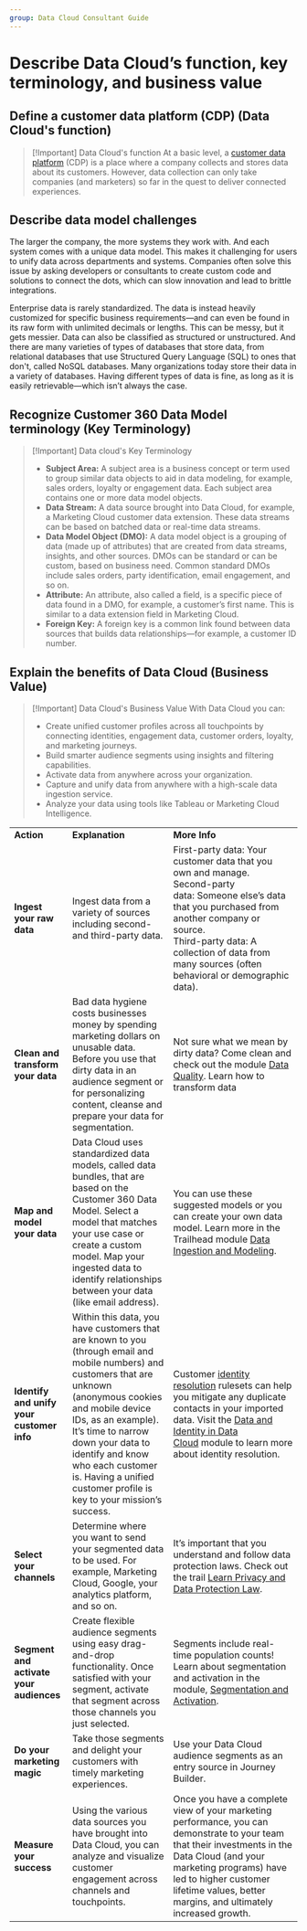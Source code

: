 ```yaml
---
group: Data Cloud Consultant Guide
---
```

# Describe Data Cloud’s function, key terminology, and business value

## Define a customer data platform (CDP) (Data Cloud's function)

>[!Important] Data Cloud's function
>At a basic level, a [customer data platform](https://www.salesforce.com/blog/2019/10/what-is-a-cdp?d=cta-header-7) (CDP) is a place where a company collects and stores data about its customers. However, data collection can only take companies (and marketers) so far in the quest to deliver connected experiences.
## Describe data model challenges
The larger the company, the more systems they work with. And each system comes with a unique data model. This makes it challenging for users to unify data across departments and systems. Companies often solve this issue by asking developers or consultants to create custom code and solutions to connect the dots, which can slow innovation and lead to brittle integrations.

Enterprise data is rarely standardized. The data is instead heavily customized for specific business requirements—and can even be found in its raw form with unlimited decimals or lengths. This can be messy, but it gets messier. Data can also be classified as structured or unstructured. And there are many varieties of types of databases that store data, from relational databases that use Structured Query Language (SQL) to ones that don't, called NoSQL databases. Many organizations today store their data in a variety of databases. Having different types of data is fine, as long as it is easily retrievable—which isn’t always the case.
## Recognize Customer 360 Data Model terminology (Key Terminology)
>[!Important] Data cloud's Key Terminology
>- **Subject Area:** A subject area is a business concept or term used to group similar data objects to aid in data modeling, for example, sales orders, loyalty or engagement data. Each subject area contains one or more data model objects.
>- **Data Stream:** A data source brought into Data Cloud, for example, a Marketing Cloud customer data extension. These data streams can be based on batched data or real-time data streams.
>- **Data Model Object (DMO):** A data model object is a grouping of data (made up of attributes) that are created from data streams, insights, and other sources. DMOs can be standard or can be custom, based on business need. Common standard DMOs include sales orders, party identification, email engagement, and so on.
>- **Attribute:** An attribute, also called a field, is a specific piece of data found in a DMO, for example, a customer’s first name. This is similar to a data extension field in Marketing Cloud.
>- **Foreign Key:** A foreign key is a common link found between data sources that builds data relationships—for example, a customer ID number.
## Explain the benefits of Data Cloud (Business Value)
>[!Important] Data Cloud's Business Value
>With Data Cloud you can:
>- Create unified customer profiles across all touchpoints by connecting identities, engagement data, customer orders, loyalty, and marketing journeys.
>- Build smarter audience segments using insights and filtering capabilities.
>  - Activate data from anywhere across your organization.
>- Capture and unify data from anywhere with a high-scale data ingestion service.
>- Analyze your data using tools like Tableau or Marketing Cloud Intelligence.

|   |   |   |
|---|---|---|
|**Action**|**Explanation**|**More Info**|
|**Ingest your raw data**|Ingest data from a variety of sources including second- and third-party data.|First-party data: Your customer data that you own and manage.  <br>Second-party data: Someone else’s data that you purchased from another company or source.  <br>Third-party data: A collection of data from many sources (often behavioral or demographic data).|
|**Clean and transform your data**|Bad data hygiene costs businesses money by spending marketing dollars on unusable data. Before you use that dirty data in an audience segment or for personalizing content, cleanse and prepare your data for segmentation.|Not sure what we mean by dirty data? Come clean and check out the module [Data Quality](https://trailhead.salesforce.com/en/content/learn/modules/data_quality). Learn how to transform data|
|**Map and model your data**|Data Cloud uses standardized data models, called data bundles, that are based on the Customer 360 Data Model. Select a model that matches your use case or create a custom model. Map your ingested data to identify relationships between your data (like email address).|You can use these suggested models or you can create your own data model. Learn more in the Trailhead module [Data Ingestion and Modeling](https://trailhead.salesforce.com/content/learn/modules/customer-360-audiences-data-ingestion-and-modeling).|
|**Identify and unify your customer info**|Within this data, you have customers that are known to you (through email and mobile numbers) and customers that are unknown (anonymous cookies and mobile device IDs, as an example). It’s time to narrow down your data to identify and know who each customer is. Having a unified customer profile is key to your mission’s success.|Customer [identity resolution](https://help.salesforce.com/articleView?id=c360_a_identity_resolution.htm&type=5) rulesets can help you mitigate any duplicate contacts in your imported data. Visit the [Data and Identity in Data Cloud](https://trailhead.salesforce.com/en/content/learn/modules/data-and-identity-in-salesforce-cdp) module to learn more about identity resolution.|
|**Select your channels**|Determine where you want to send your segmented data to be used. For example, Marketing Cloud, Google, your analytics platform, and so on.|It’s important that you understand and follow data protection laws. Check out the trail [Learn Privacy and Data Protection Law](https://trailhead.salesforce.com/en/content/learn/trails/learn-privacy-and-data-protection-law).|
|**Segment and activate your audiences**|Create flexible audience segments using easy drag-and-drop functionality. Once satisfied with your segment, activate that segment across those channels you just selected.|Segments include real-time population counts! Learn about segmentation and activation in the module, [Segmentation and Activation](https://trailhead.salesforce.com/en/content/learn/modules/customer-360-audiences-segmentation?trail_id=explore-customer-360-audiences).|
|**Do your marketing magic**|Take those segments and delight your customers with timely marketing experiences.|Use your Data Cloud audience segments as an entry source in Journey Builder.|
|**Measure your success**|Using the various data sources you have brought into Data Cloud, you can analyze and visualize customer engagement across channels and touchpoints.|Once you have a complete view of your marketing performance, you can demonstrate to your team that their investments in the Data Cloud (and your marketing programs) have led to higher customer lifetime values, better margins, and ultimately increased growth.|
